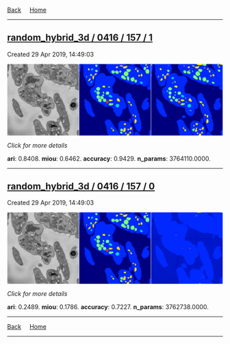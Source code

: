 
[Back](..)&nbsp;&nbsp;&nbsp;&nbsp;&nbsp;[Home](https://leapmanlab.github.io/snapshots)

---

<div class="summary"><a href="1"><h2>random_hybrid_3d / 0416 / 157 / 1</h2></a><p>Created 29 Apr 2019, 14:49:03
</p><a href="1"><img src="1/media/summary.png" align="center"></a><p>
<i>Click for more details</i>
</p></div>

**ari**: 0.8408. **miou**: 0.6462. **accuracy**: 0.9429. **n_params**: 3764110.0000. 

---

<div class="summary"><a href="0"><h2>random_hybrid_3d / 0416 / 157 / 0</h2></a><p>Created 29 Apr 2019, 14:49:03
</p><a href="0"><img src="0/media/summary.png" align="center"></a><p>
<i>Click for more details</i>
</p></div>

**ari**: 0.2489. **miou**: 0.1786. **accuracy**: 0.7227. **n_params**: 3762738.0000. 

---

[Back](..)&nbsp;&nbsp;&nbsp;&nbsp;&nbsp;[Home](https://leapmanlab.github.io/snapshots)

---